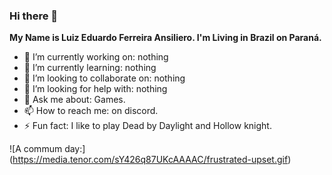 ### Hi there 👋

**My Name is Luiz Eduardo Ferreira Ansiliero.
I'm Living in Brazil on Paraná.**

- 🔭 I’m currently working on: nothing
- 🌱 I’m currently learning: nothing
- 👯 I’m looking to collaborate on: nothing
- 🤔 I’m looking for help with:  nothing
- 💬 Ask me about: Games.
- 📫 How to reach me: on discord.
- ⚡ Fun fact: I like to play Dead by Daylight and Hollow knight.

![A commum day:] (https://media.tenor.com/sY426q87UKcAAAAC/frustrated-upset.gif)

